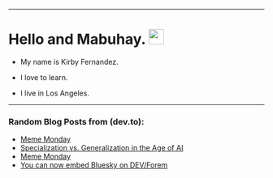 
<img src="https://komarev.com/ghpvc/?username=kirbygit&style=flat-square&color=blue" alt=""/>

---
<h1>
  Hello and Mabuhay.
  <img src="https://media.giphy.com/media/hvRJCLFzcasrR4ia7z/giphy.gif" width="30px"/>
</h1>

- My name is Kirby Fernandez.

- I love to learn.

- I live in Los Angeles.

---

### Random Blog Posts from (dev.to):
<!-- BLOG-POST-LIST:START -->
- [Meme Monday](https://dev.to/ben/meme-monday-13in)
- [Specialization vs. Generalization in the Age of AI](https://dev.to/ben/specialization-vs-generalization-in-the-age-of-ai-5bk8)
- [Meme Monday](https://dev.to/ben/meme-monday-4mab)
- [You can now embed Bluesky on DEV/Forem](https://dev.to/devteam/you-can-now-embed-bluesky-on-devforem-2ak1)
<!-- BLOG-POST-LIST:END -->
